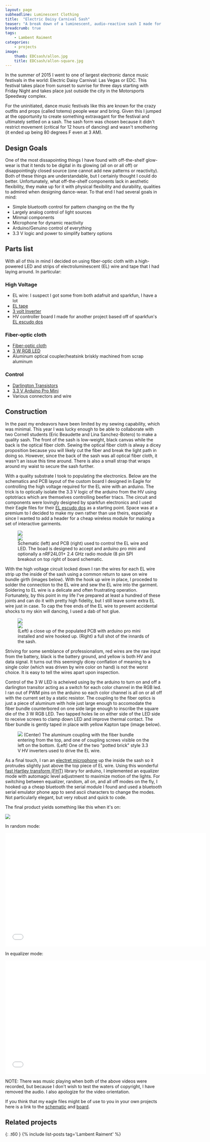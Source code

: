 ```yaml
---
layout: page
subheadline: Luminescent Clothing
title:  "Electric Daisy Carnival Sash"
teaser: "A break down of a luminescent, audio-reactive sash I made for when I went to Electric Daisy Carnival (EDC): Las Vegas, one of the largest dance music festivals in the world."
breadcrumb: true
tags:
    - Lambent Raiment
categories:
    - projects
image:
    thumb: EDCsash/allon.jpg
    title: EDCsash/allon-square.jpg
---
```


In the summer of 2015 I went to one of largest electronic dance music festivals in the world: Electric Daisy Carnival: Las Vegas or EDC. This festival takes place from sunset to sunrise for three days starting with Friday Night and takes place just outside the city in the Motorsports Speedway complex. 


For the uninitiated, dance music festivals like this are known for the crazy outfits and props (called totems) people wear and bring. Given this I jumped at the opportunity to create something extravagant for the festival and ultimately settled on a sash. The sash form was chosen because it didn't restrict movement (critical for 12 hours of dancing) and wasn't smothering (it ended up being 80 degrees F even at 3 AM).


## Design Goals
 One of the most dissapointing things I have found with off-the-shelf glow-wear is that it tends to be digital in its glowing (all on or all off) or disappointingly closed source (one cannot add new patterns or reactivity). Both of these things are understandable, but I certainly thought I could do better. Unfortunately, what off-the-shelf components lack in aesthetic flexibility, they make up for it with physical flexibility and durability, qualities to admired when designing dance-wear. To that end I had several goals in mind:

 * Simple bluetooth control for pattern changing on the the fly
 * Largely analog control of light sources
 * Minmal components
 * Microphone for dynamic reactivity
 * Arduino/Genuino control of everything
 * 3.3 V logic and power to simplify battery options

## Parts list
With all of this in mind I decided on using fiber-optic cloth with a high-powered LED and strips of electroluminescent (EL) wire and tape that I had laying around. In particular:

### High Voltage
* EL wire: I suspect I got some from both adafruit and sparkfun, I have a lot
* [EL tape][1]
* [3 volt Inverter][2]
* HV controller board I made for another project based off of sparkfun's [EL escudo dos][3]

### Fiber-optic cloth
* [Fiber-optic cloth][4]
* [3 W RGB LED][5]
* Aluminum optical coupler/heatsink briskly machined from scrap aluminum

### Control
* [Darlington Transistors][6]
* [3.3 V Arduino Pro Mini][7]
* Various connectors and wire

## Construction

In the past my endeavors have been limited by my sewing capability, which was minimal. This year I was lucky enough to be able to collaborate with two Cornell students (Eric Beaudette and Lina Sanchez-Botero) to make a quality sash. The front of the sash is low-weight, black canvas while the back is the optical fiber cloth. Sewing the optical fiber cloth is alway a dicey proposition because you will likely cut the fiber and break the light path in doing so. However, since the back of the sash was all optical fiber cloth, it wasn't an issue this time around. There is also a small strap that wraps around my waist to secure the sash further.


With a quality substrate I took to populating the electronics. Below are the schematics and PCB layout of the custom board I designed in Eagle for controlling the high voltage required for the EL wire with an arduino. The trick is to optically isolate the 3.3 V logic of the arduino from the HV using optotriacs which are themselves controlling beefier triacs. The circuit and components were lovingly designed by sparkfun electronics and I used their Eagle files for their [EL escudo dos][3] as a starting point. Space was at a premium to I decided to make my own rather than use theirs, especially since I wanted to add a header for a cheap wireless module for making a set of interactive garments.

<figure>
  <div class="row">
  <div class="large-6 columns">
      <img src="{{ site.urlimg }}EDCsash/HVboardschematic.jpg">
  </div>
  <div class="large-6 columns">
      <img src="{{ site.urlimg }}EDCsash/HVboardboard.jpg">
  </div>
</div>
  <figcaption>Schematic (left) and PCB (right) used to control the EL wire and LED. The boad is designed to accept and arduino pro mini and optionally a nRF24L01+ 2.4 GHz radio module (8 pin SPI breakout on top right of board schematic.</figcaption>
</figure>



With the high voltage circuit locked down I ran the wires for each EL wire strip up the inside of the sash using a common return to save on wire bundle girth (images below). With the hook up wire in place, I proceded to solder the connection to the EL wire and sew the EL wire into the garment. Soldering to EL wire is a delicate and often frustrating operation. Fortunately, by this point in my life I've prepared at least a hundred of these joints and can do it with pretty high fidelity, but I still leave some extra EL wire just in case. To cap the free ends of the EL wire to prevent accidental shocks to my skin will dancing, I used a dab of hot glue.



<figure>
<div class="row">
  <div class="large-6 columns">
      <img src="{{ site.urlimg }}EDCsash/circuit_raw.jpg">
  </div>
  <div class="large-6 columns">
      <img src="{{ site.urlimg }}EDCsash/insideview.jpg">
  </div>
</div>
  <figurecaption> (Left) a close up of the populated PCB with arduino pro mini installed and wire hooked up. (Right) a full shot of the innards of the sash.</figurecaption>
</figure>

Striving for some semblance of professionalism, red wires are the raw input from the battery, black is the battery ground, and yellow is both HV and data signal. It turns out this seemingly dicey conflation of meaning to a single color (which was driven by wire color on hand) is not the worst choice. It is easy to tell the wires apart upon inspection.


Control of the 3 W LED is acheived using by the arduino to turn on and off a darlington transitor acting as a switch for each color channel in the RGB led. I ran out of PWM pins on the arduino so each color channel is all on or all off with the current set by a static resistor. The coupling to the fiber optics is just a piece of aluminum with hole just large enough to accomodate the fiber bundle counterbored on one side large enough to inscribe the square die of the 3 W RGB LED. Two tapped holes lie on either side of the LED side to receive screws to clamp down LED and improve thermal contact. The fiber bundle is gently taped in place with yellow Kapton tape (image below).

<figure>
<img src="{{ site.urlimg }}EDCsash/ledadapter-zoomed.jpg">
<figurecaption>(Center) The aluminum coupling with the fiber bundle entering from the top, and one of coupling screws visible on the left on the bottom. (Left) One of the two "potted brick" style 3.3 V HV inverters used to drive the EL wire.</figurecaption>
</figure>

As a final touch, I ran an [electret microphone][8] up the inside the sash so it protrudes slightly just above the top piece of EL wire. Using this wonderful [fast Hartley transform (FHT)][9] library for arduino, I implemented an equalizer mode with automagic level adjustment to maximize motion of the lights. For switching between equalizer, random, all on, and all off modes on the fly, I hooked up a cheap bluetooth the serial module I found and used a bluetooth serial emulator phone app to send ascii characters to change the modes. Not particularly elegant, but very robust and quick to code.

The final product yields something like this when it's on:

<img src="{{ site.urlimg }}EDCsash/eldoe-scaled.jpg">

In random mode:

<iframe width='646' height='364' src="{{ site.urlimg }}/EDCsash/EDCsashnosound.mp4" frameborder='0' allowfullscreen></iframe>

In equalizer mode:

<iframe width='646' height='364' src="{{ site.urlimg }}/EDCsash/EDCsashnosoundequalizer.mp4" frameborder='0' allowfullscreen></iframe>

NOTE: There was music playing when both of the above videos were recorded, but because I don't wish to test the waters of copyright, I have removed the audio. I also apologize for the video orientation.

If you think that my eagle files might be of use to you in your own projects here is a link to the [schematic][10] and [board][11].


## Related projects
{: .t60 }
{% include list-posts tag='Lambent Raiment' %}

[1]: https://www.sparkfun.com/products/10796
[2]: https://www.sparkfun.com/products/10201
[3]: https://www.sparkfun.com/products/10878
[4]: https://www.sparkfun.com/products/12712
[5]: https://www.sparkfun.com/products/8718
[6]: https://www.sparkfun.com/products/312
[7]: https://www.sparkfun.com/products/11114
[8]: https://www.adafruit.com/product/1713
[9]: http://wiki.openmusiclabs.com/wiki/ArduinoFHT
[10]: http://physicsninja.github.io/images/EDCsash/NealEL2MOCOPTOS.sch
[11]: http://physicsninja.github.io/images/EDCsash/NealEL2MOCOPTOS.brd





